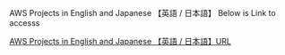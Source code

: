 AWS Projects in English and Japanese 【英語 / 日本語】
Below is Link to accesss

<a href="https://medium.com/@aashish.rangari18"> AWS Projects in English and Japanese 【英語 / 日本語】URL </a>
